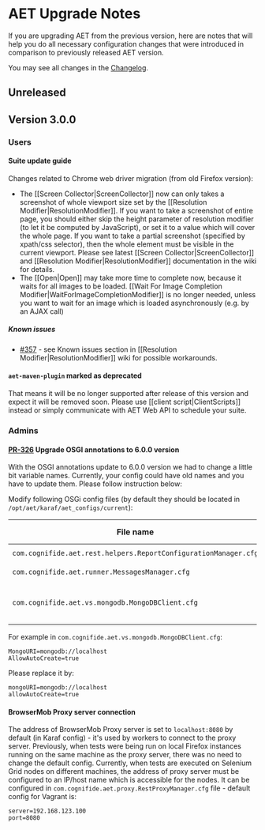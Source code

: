 # AET Upgrade Notes

If you are upgrading AET from the previous version, here are notes that will help you do all 
necessary configuration changes that were introduced in comparison to previously released AET version.

You may see all changes in the [Changelog](https://github.com/Cognifide/aet/blob/master/CHANGELOG.md).

## Unreleased


## Version 3.0.0

### Users

#### Suite update guide

Changes related to Chrome web driver migration (from old Firefox version):
* The [[Screen Collector|ScreenCollector]] now can only takes a screenshot of whole viewport size set by the [[Resolution Modifier|ResolutionModifier]]. 
If you want to take a screenshot of entire page, you should either skip the height parameter of resolution modifier 
(to let it be computed by JavaScript), or set it to a value which will cover the whole page.
If you want to take a partial screenshot (specified by xpath/css selector), then the whole element must be visible in the current viewport. 
Please see latest [[Screen Collector|ScreenCollector]] and [[Resolution Modifier|ResolutionModifier]] documentation in the wiki for details.
* The [[Open|Open]] may take more time to complete now, because it waits for all images to be loaded.
[[Wait For Image Completion Modifier|WaitForImageCompletionModifier]] is no longer needed, unless you want to wait for an image which is loaded asynchronously (e.g. by an AJAX call)

##### Known issues

* [#357](https://github.com/Cognifide/aet/issues/357) - see Known issues section in [[Resolution Modifier|ResolutionModifier]] wiki
for possible workarounds.

#### `aet-maven-plugin` marked as deprecated
That means it will be no longer supported after release of this version and expect it will be removed soon.
Please use [[client script|ClientScripts]] instead or simply communicate with AET Web API to schedule your suite.


### Admins

#### [PR-326](https://github.com/Cognifide/aet/pull/326) Upgrade OSGI annotations to 6.0.0 version

With the OSGI annotations update to 6.0.0 version we had to change a little bit variable names. Currently, your config could have old names and you have to update them. Please follow instruction below:

Modify following OSGi config files (by default they should be located in `/opt/aet/karaf/aet_configs/current`):

|File name|Way to change variable names|
|---|---|
|`com.cognifide.aet.rest.helpers.ReportConfigurationManager.cfg`|`report-domain -> reportDomain`|
|`com.cognifide.aet.runner.MessagesManager.cfg`|`jxm-url -> jxmUrl`|
|`com.cognifide.aet.vs.mongodb.MongoDBClient.cfg`|`MongoURI -> mongoURI` <br> `AllowAutoCreate -> allowAutoCreate`|

For example in `com.cognifide.aet.vs.mongodb.MongoDBClient.cfg`:
```
MongoURI=mongodb://localhost
AllowAutoCreate=true
```

Please replace it by:
```
mongoURI=mongodb://localhost
allowAutoCreate=true
```

#### BrowserMob Proxy server connection  
  The address of BrowserMob Proxy server is set to `localhost:8080` by default (in Karaf config) - 
  it's used by workers to connect to the proxy server. Previously, when tests were being run on local Firefox instances
  running on the same machine as the proxy server, there was no need to change the default config.
  Currently, when tests are executed on Selenium Grid nodes on different machines, the address of proxy 
  server must be configured  to an IP/host name which is accessible for the nodes. 
  It can be configured in `com.cognifide.aet.proxy.RestProxyManager.cfg` file - default config for Vagrant is:
  ```
  server=192.168.123.100
  port=8080
  ```
  